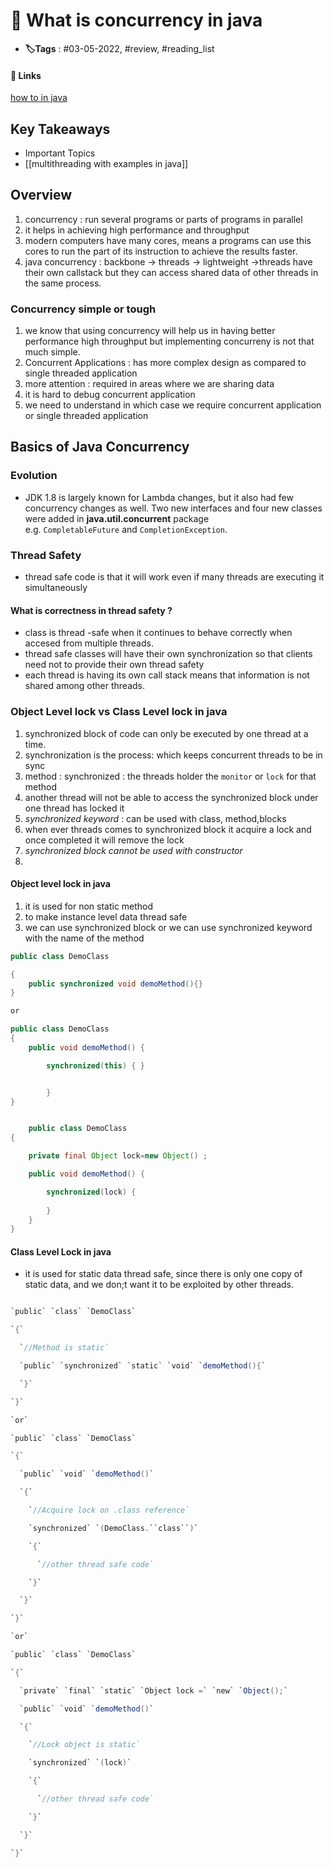 # 📑 What is concurrency in java

- **🏷️Tags** : #03-05-2022, #review, #reading_list

#### 🔗 Links
[how to in java](https://howtodoinjava.com/java-concurrency-tutorial/)

## Key Takeaways
- Important Topics
- [[multithreading with examples in java]]

## Overview
1. concurrency : run several programs or parts of programs in parallel
2. it helps in achieving high performance and throughput
3. modern computers have many cores, means a programs can use this cores to run the part of its instruction to achieve the results faster.
4. java concurrency : backbone -> threads -> lightweight ->threads have their own callstack but they can access shared data of other threads in the same process.


###  Concurrency simple or tough
1. we know that using concurrency will help us in having better performance high throughput but implementing concurreny is not that much simple.
2. Concurrent Applications : has more complex design as compared to single threaded application
3. more attention : required in areas where we are sharing data
4. it is hard to debug concurrent application
5.  we need to understand in which case we require concurrent application or single threaded application


##  Basics of Java Concurrency
###  Evolution
- JDK 1.8 is largely known for Lambda changes, but it also had few concurrency changes as well. Two new interfaces and four new classes were added in **java.util.concurrent** package e.g. `CompletableFuture` and `CompletionException`.


### Thread Safety
- thread safe code is that it will work even if many threads are executing it simultaneously

#### What is correctness in thread safety ?
-  class is thread -safe when it continues to behave correctly when accesed from multiple threads.
- thread safe classes will have their own synchronization so that clients need not to provide their own thread safety
- each thread is having its own call stack means that information is not shared among other threads.

### Object Level lock vs Class Level lock in java 
1. synchronized block of code can only be executed by one thread at a time.
2. synchronization is the process: which keeps concurrent threads to be in sync
3. method : synchronized : the threads holder the `monitor` or `lock` for that method 
4. another thread will not be able to access the synchronized block under one thread has locked it 
5. *synchronized keyword* : can be used with class, method,blocks
6. when ever threads comes to synchronized block it acquire a lock and once completed it will remove the lock
7. *synchronized block cannot be used with constructor*
8. 

#### Object level lock in java
1.  it is used for non static method
2. to make instance level data thread safe
3. we can use synchronized block or we can use synchronized keyword with the name of the method

```java
public class DemoClass

{
	public synchronized void demoMethod(){}
}

or 

public class DemoClass 
{
	public void demoMethod() {

		synchronized(this) { }


		}
}


	public class DemoClass
{

	private final Object lock=new Object() ;

	public void demoMethod() {

		synchronized(lock) {
		
		}
	}
}

```


#### Class Level Lock in java
- it is used for static data thread safe, since there is only one copy of static data, and we don;t want it to be exploited by other threads.

```java

`public` `class` `DemoClass`

`{`

  `//Method is static`

  `public` `synchronized` `static` `void` `demoMethod(){`

  `}`

`}`

`or`

`public` `class` `DemoClass`

`{`

  `public` `void` `demoMethod()`

  `{`

    `//Acquire lock on .class reference`

    `synchronized` `(DemoClass.``class``)`

    `{`

      `//other thread safe code`

    `}`

  `}`

`}`

`or`

`public` `class` `DemoClass`

`{`

  `private` `final` `static` `Object lock =` `new` `Object();`

  `public` `void` `demoMethod()`

  `{`

    `//Lock object is static`

    `synchronized` `(lock)`

    `{`

      `//other thread safe code`

    `}`

  `}`

`}`

```

